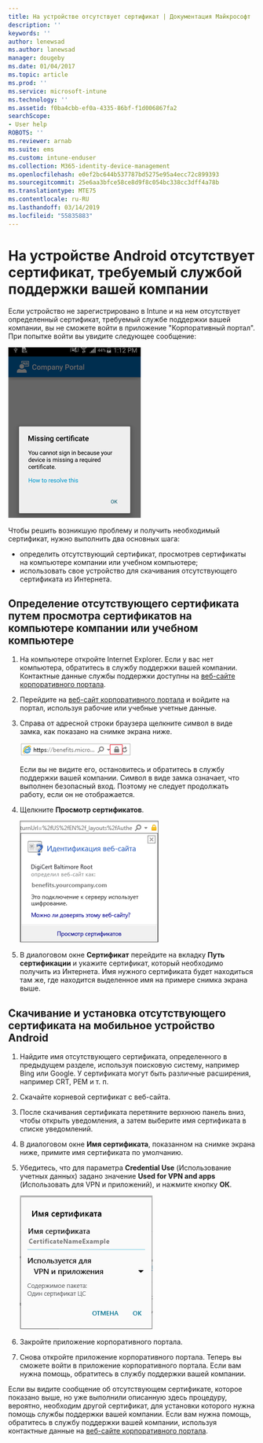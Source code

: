 ```yaml
---
title: На устройстве отсутствует сертификат | Документация Майкрософт
description: ''
keywords: ''
author: lenewsad
ms.author: lanewsad
manager: dougeby
ms.date: 01/04/2017
ms.topic: article
ms.prod: ''
ms.service: microsoft-intune
ms.technology: ''
ms.assetid: f0ba4cbb-ef0a-4335-86bf-f1d006867fa2
searchScope:
- User help
ROBOTS: ''
ms.reviewer: arnab
ms.suite: ems
ms.custom: intune-enduser
ms.collection: M365-identity-device-management
ms.openlocfilehash: e0ef2bc644b537787bd5275e95a4ecc72c899393
ms.sourcegitcommit: 25e6aa3bfce58ce8d9f8c054bc338cc3dff4a78b
ms.translationtype: MTE75
ms.contentlocale: ru-RU
ms.lasthandoff: 03/14/2019
ms.locfileid: "55835883"
---
```

# <a name="your-android-device-is-missing-a-certificate-required-by-your-company-support"></a>На устройстве Android отсутствует сертификат, требуемый службой поддержки вашей компании

Если устройство не зарегистрировано в Intune и на нем отсутствует определенный сертификат, требуемый службе поддержки вашей компании, вы не сможете войти в приложение "Корпоративный портал". При попытке войти вы увидите следующее сообщение:

![screenshot-error-message-about-missing-certificate](./media/andr-cert_install-1-cert_missing.png)

Чтобы решить возникшую проблему и получить необходимый сертификат, нужно выполнить два основных шага:

- определить отсутствующий сертификат, просмотрев сертификаты на компьютере компании или учебном компьютере;
- использовать свое устройство для скачивания отсутствующего сертификата из Интернета.

## <a name="identify-the-missing-certificate-by-looking-on-a-company-or-school-pc"></a>Определение отсутствующего сертификата путем просмотра сертификатов на компьютере компании или учебном компьютере

1. На компьютере откройте Internet Explorer. Если у вас нет компьютера, обратитесь в службу поддержки вашей компании. Контактные данные службы поддержки доступны на [веб-сайте корпоративного портала](https://go.microsoft.com/fwlink/?linkid=2010980).

2. Перейдите на [веб-сайт корпоративного портала](https://go.microsoft.com/fwlink/?linkid=2010980) и войдите на портал, используя рабочие или учебные учетные данные.

3. Справа от адресной строки браузера щелкните символ в виде замка, как показано на снимке экрана ниже.

    ![screenshot-internet-explorer-address-bar-padlock-symbol](./media/andr-missing-cert-ie-padlock-symbol.png)

    Если вы не видите его, остановитесь и обратитесь в службу поддержки вашей компании. Символ в виде замка означает, что выполнен безопасный вход. Поэтому не следует продолжать работу, если он не отображается.

4. Щелкните **Просмотр сертификатов**.

    ![screenshot-internet-explorer-view-certificates-button-on-website-identification-dialog](./media/andr-missg-cert-ie-view-cert-button.png)

5. В диалоговом окне **Сертификат** перейдите на вкладку **Путь сертификации** и укажите сертификат, который необходимо получить из Интернета. Имя нужного сертификата будет находиться там же, где находится выделенное имя на примере снимка экрана выше.

## <a name="download-and-install-the-missing-certificate-on-your-android-mobile-device"></a>Скачивание и установка отсутствующего сертификата на мобильное устройство Android

1. Найдите имя отсутствующего сертификата, определенного в предыдущем разделе, используя поисковую систему, например Bing или Google. У сертификата могут быть различные расширения, например CRT, PEM и т. п.

2. Скачайте корневой сертификат с веб-сайта.

3. После скачивания сертификата перетяните верхнюю панель вниз, чтобы открыть уведомления, а затем выберите имя сертификата в списке уведомлений.

4. В диалоговом окне **Имя сертификата**, показанном на снимке экрана ниже, примите имя сертификата по умолчанию.

5. Убедитесь, что для параметра **Credential Use** (Использование учетных данных) задано значение **Used for VPN and apps** (Использовать для VPN и приложений), и нажмите кнопку **ОК**.

    ![screenshot-certificate-name-dialog-showing-certificate-name](./media/andr-missing-cert-cert-name.png)

6. Закройте приложение корпоративного портала.

7. Снова откройте приложение корпоративного портала. Теперь вы сможете войти в приложение корпоративного портала. Если вам нужна помощь, обратитесь в службу поддержки вашей компании.

Если вы видите сообщение об отсутствующем сертификате, которое показано выше, но уже выполнили описанную здесь процедуру, вероятно, необходим другой сертификат, для установки которого нужна помощь службы поддержки вашей компании. Если вам нужна помощь, обратитесь в службу поддержки вашей компании, используя контактные данные на [веб-сайте корпоративного портала](https://go.microsoft.com/fwlink/?linkid=2010980).
